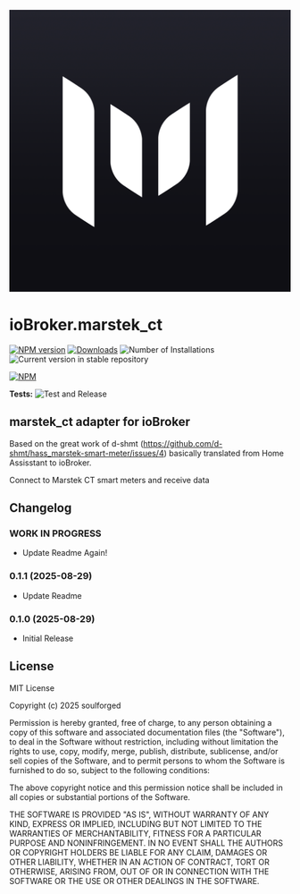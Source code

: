 ![Logo](admin/marstek_ct.png)
# ioBroker.marstek_ct

[![NPM version](https://img.shields.io/npm/v/iobroker.marstek_ct.svg)](https://www.npmjs.com/package/iobroker.marstek_ct)
[![Downloads](https://img.shields.io/npm/dm/iobroker.marstek_ct.svg)](https://www.npmjs.com/package/iobroker.marstek_ct)
![Number of Installations](https://iobroker.live/badges/marstek_ct-installed.svg)
![Current version in stable repository](https://iobroker.live/badges/marstek_ct-stable.svg)

[![NPM](https://nodei.co/npm/iobroker.marstek_ct.png?downloads=true)](https://nodei.co/npm/iobroker.marstek_ct/)

**Tests:** ![Test and Release](https://github.com/Haileid/ioBroker.marstek_ct/workflows/Test%20and%20Release/badge.svg)

## marstek_ct adapter for ioBroker

Based on the great work of d-shmt (https://github.com/d-shmt/hass_marstek-smart-meter/issues/4) basically translated from Home Assisstant to ioBroker.

Connect to Marstek CT smart meters and receive data

## Changelog
<!--
	Placeholder for the next version (at the beginning of the line):
	### **WORK IN PROGRESS**
-->
### **WORK IN PROGRESS**
- Update Readme Again!

### 0.1.1 (2025-08-29)
- Update Readme

### 0.1.0 (2025-08-29)

- Initial Release

## License
MIT License

Copyright (c) 2025 soulforged 

Permission is hereby granted, free of charge, to any person obtaining a copy
of this software and associated documentation files (the "Software"), to deal
in the Software without restriction, including without limitation the rights
to use, copy, modify, merge, publish, distribute, sublicense, and/or sell
copies of the Software, and to permit persons to whom the Software is
furnished to do so, subject to the following conditions:

The above copyright notice and this permission notice shall be included in all
copies or substantial portions of the Software.

THE SOFTWARE IS PROVIDED "AS IS", WITHOUT WARRANTY OF ANY KIND, EXPRESS OR
IMPLIED, INCLUDING BUT NOT LIMITED TO THE WARRANTIES OF MERCHANTABILITY,
FITNESS FOR A PARTICULAR PURPOSE AND NONINFRINGEMENT. IN NO EVENT SHALL THE
AUTHORS OR COPYRIGHT HOLDERS BE LIABLE FOR ANY CLAIM, DAMAGES OR OTHER
LIABILITY, WHETHER IN AN ACTION OF CONTRACT, TORT OR OTHERWISE, ARISING FROM,
OUT OF OR IN CONNECTION WITH THE SOFTWARE OR THE USE OR OTHER DEALINGS IN THE
SOFTWARE.
